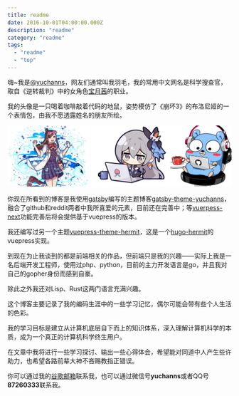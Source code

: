 ```yaml
---
title: readme
date: 2016-10-01T04:00:00.000Z
description: "readme"
category: "readme"
tags:
  - "readme"
  - "top"
---
```

嗨~我是[@yuchanns](https://github.com/yuchanns)，网友们通常叫我羽毛，我的常用中文网名是科学搜查官，取自《逆转裁判》中的女角色[宝月茜](https://w.atwiki.jp/aniwotawiki/pages/31294.html)的职业。

我的头像是一只喝着咖啡敲着代码的地鼠，姿势模仿了《崩坏3》的布洛尼娅的一个表情包，由我不愿透露姓名的朋友所绘。

![](./readme.png)

你现在所看到的博客是我使用[gatsby](https://www.gatsbyjs.com/)编写的主题博客[gatsby-theme-yuchanns](https://github.com/yuchanns/gatsby-theme-yuchanns)，融合了github和reddit两者中我所喜爱的元素，目前还在完善中；等[vuerpess-next](https://github.com/vuepress/vuepress-next)功能完善后将会提供基于vuepress的版本。

我还编写过另一个主题[vuepress-theme-hermit](https://github.com/yuchanns/vuepress-theme-hermit)，这是一个[hugo-hermit](https://github.com/Track3/hermit)的vuepress实现。

到现在为止我谈到的都是前端相关的作品，但前端只是我的兴趣——实际上我是一名后端开发工程师，使用过php、python，目前的主力开发语言是go，并且我对自己的gopher身份而感到自豪。

除此之外我还对Lisp、Rust这两门语言充满兴趣。

这个博客主要记录了我的编码生涯中的一些学习记忆，偶尔可能会带有些个人生活的色彩。

我的学习目标是建立从计算机底层自下而上的知识体系，深入理解计算机科学的本质，成为一个真正的计算机科学终生用户。

在文章中我将进行一些学习探讨、输出一些心得体会，希望能对同道中人产生些许助力，也希望各路前辈大神不吝赐教指正错误。

你可以通过我的[谷歌邮箱](mailto:airamusume@gmail.com)联系我，也可以通过微信号**yuchanns**或者QQ号**87260333**联系我。